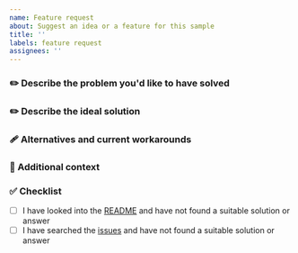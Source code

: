 ```yaml
---
name: Feature request
about: Suggest an idea or a feature for this sample
title: ''
labels: feature request
assignees: ''
---
```


<!--
⚠️ Please do not report security vulnerabilities here. The Responsible Disclosure Program details the procedure for disclosing security issues: https://auth0.com/responsible-disclosure-policy
ℹ️ For general support or usage questions, use the Auth0 Community forums or raise a support ticket.

Please read through the template below and answer all relevant sections. Your additional work here is greatly appreciated and will help us respond as quickly as possible. To avoid duplicates, please search existing issues before submitting one here.

By submitting an issue to this repository, you agree to the terms within the Auth0 Code of Conduct: https://github.com/auth0/open-source-template/blob/master/CODE-OF-CONDUCT.md.
-->

### ✏️ Describe the problem you'd like to have solved

<!-- 
A clear and concise description of what the problem is. E.g. I'm always frustrated when...
-->

### ✏️ Describe the ideal solution

<!-- 
A clear and concise description of what you want to happen.
-->

### 🩹 Alternatives and current workarounds

<!-- 
A clear and concise description of any alternatives you've considered or any workarounds that are currently in place.
-->

### 📌 Additional context

<!-- 
Add any other context or screenshots about the feature request here.
-->

### ✅ Checklist

<!-- 
⚠️ These are all required. Issues with an incomplete or missing checklist will be unceremoniously closed.
-->

- [ ] I have looked into the [README](https://github.com/auth0-samples/auth0-ios-swift-sample/blob/master/Sample-01/README.md) and have not found a suitable solution or answer
- [ ] I have searched the [issues](https://github.com/auth0/Auth0.swift/issues) and have not found a suitable solution or answer
